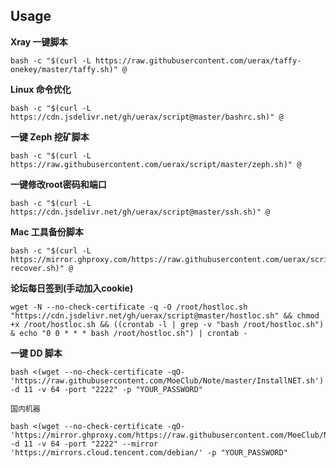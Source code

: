 ## Usage

__Xray 一键脚本__

```
bash -c "$(curl -L https://raw.githubusercontent.com/uerax/taffy-onekey/master/taffy.sh)" @
```

__Linux 命令优化__

```
bash -c "$(curl -L https://cdn.jsdelivr.net/gh/uerax/script@master/bashrc.sh)" @
```

__一键 Zeph 挖矿脚本__

```
bash -c "$(curl -L https://raw.githubusercontent.com/uerax/script/master/zeph.sh)" @
```

__一键修改root密码和端口__

```
bash -c "$(curl -L https://cdn.jsdelivr.net/gh/uerax/script@master/ssh.sh)" @
```

__Mac 工具备份脚本__

```
bash -c "$(curl -L https://mirror.ghproxy.com/https://raw.githubusercontent.com/uerax/script/master/mac-recover.sh)" @
```

__论坛每日签到(手动加入cookie)__

```
wget -N --no-check-certificate -q -O /root/hostloc.sh "https://cdn.jsdelivr.net/gh/uerax/script@master/hostloc.sh" && chmod +x /root/hostloc.sh && ((crontab -l | grep -v "bash /root/hostloc.sh") & echo "0 0 * * * bash /root/hostloc.sh") | crontab -
```

__一键 DD 脚本__

```
bash <(wget --no-check-certificate -qO- 'https://raw.githubusercontent.com/MoeClub/Note/master/InstallNET.sh') -d 11 -v 64 -port "2222" -p "YOUR_PASSWORD" 
```

`国内机器`

```
bash <(wget --no-check-certificate -qO- 'https://mirror.ghproxy.com/https://raw.githubusercontent.com/MoeClub/Note/master/InstallNET.sh') -d 11 -v 64 -port "2222" --mirror 'https://mirrors.cloud.tencent.com/debian/' -p "YOUR_PASSWORD" 
```